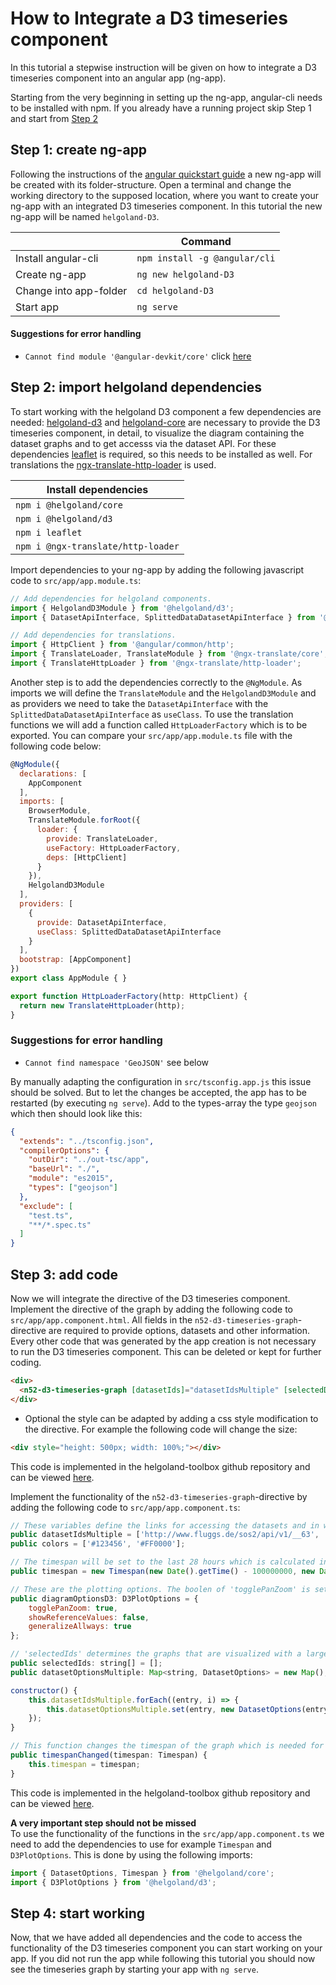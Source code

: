 # How to Integrate a D3 timeseries component

In this tutorial a stepwise instruction will be given on how to integrate a D3 timeseries component into an angular app (ng-app).

Starting from the very beginning in setting up the ng-app, angular-cli needs to be installed with npm. If you already have a running project skip Step 1 and start from [Step 2](#step-2:-import-helgoland-dependencies)

## Step 1: create ng-app

Following the instructions of the [angular quickstart guide](https://angular.io/guide/quickstart) a new ng-app will be created with its folder-structure.
Open a terminal and change the working directory to the supposed location, where you want to create your ng-app with an integrated D3 timeseries component. In this tutorial the new ng-app will be named `helgoland-D3`.

||Command|
| ------------- |-------------|
Install angular-cli     |   `npm install -g @angular/cli`
Create ng-app           |   `ng new helgoland-D3`
Change into app-folder  |   `cd helgoland-D3`
Start app               |   `ng serve`

#### Suggestions for error handling

- `Cannot find module '@angular-devkit/core'` click [here](https://github.com/angular/angular-cli/issues/9307)

## Step 2: import helgoland dependencies

To start working with the helgoland D3 component a few dependencies are needed: [helgoland-d3](https://www.npmjs.com/package/@helgoland/d3) and [helgoland-core](https://www.npmjs.com/package/@helgoland/core) are necessary to provide the D3 timeseries component, in detail, to visualize the diagram containing the dataset graphs and to get accesss via the dataset API. For these dependencies [leaflet](https://www.npmjs.com/package/leaflet) is required, so this needs to be installed as well. For translations the [ngx-translate-http-loader](https://www.npmjs.com/package/@ngx-translate/http-loader) is used.

|Install dependencies|
|--------------------|
|`npm i @helgoland/core`|
|`npm i @helgoland/d3`|
|`npm i leaflet`|
|`npm i @ngx-translate/http-loader`|

Import dependencies to your ng-app by adding the following javascript code to `src/app/app.module.ts`:

```javascript
// Add dependencies for helgoland components.
import { HelgolandD3Module } from '@helgoland/d3';
import { DatasetApiInterface, SplittedDataDatasetApiInterface } from '@helgoland/core';

// Add dependencies for translations.
import { HttpClient } from '@angular/common/http';
import { TranslateLoader, TranslateModule } from '@ngx-translate/core';
import { TranslateHttpLoader } from '@ngx-translate/http-loader';
```

Another step is to add the dependencies correctly to the `@NgModule`. As imports we will define the `TranslateModule` and the `HelgolandD3Module` and as providers we need to take the `DatasetApiInterface` with the `SplittedDataDatasetApiInterface` as `useClass`. To use the translation functions we will add a function called `HttpLoaderFactory` which is to be exported.
You can compare your `src/app/app.module.ts` file with the following code below:

```javascript
@NgModule({
  declarations: [
    AppComponent
  ],
  imports: [
    BrowserModule,
    TranslateModule.forRoot({
      loader: {
        provide: TranslateLoader,
        useFactory: HttpLoaderFactory,
        deps: [HttpClient]
      }
    }),
    HelgolandD3Module
  ],
  providers: [
    {
      provide: DatasetApiInterface,
      useClass: SplittedDataDatasetApiInterface
    }
  ],
  bootstrap: [AppComponent]
})
export class AppModule { }

export function HttpLoaderFactory(http: HttpClient) {
  return new TranslateHttpLoader(http);
}
```

### Suggestions for error handling

- `Cannot find namespace 'GeoJSON'` see below

By manually adapting the configuration in `src/tsconfig.app.js` this issue should be solved. But to let the changes be accepted, the app has to be restarted (by executing `ng serve`). Add to the types-array the type `geojson` which then should look like this:

```json
{
  "extends": "../tsconfig.json",
  "compilerOptions": {
    "outDir": "../out-tsc/app",
    "baseUrl": "./",
    "module": "es2015",
    "types": ["geojson"]
  },
  "exclude": [
    "test.ts",
    "**/*.spec.ts"
  ]
}
```

## Step 3: add code

Now we will integrate the directive of the D3 timeseries component. Implement the directive of the graph by adding the following code to `src/app/app.component.html`. All fields in the `n52-d3-timeseries-graph`-directive are required to provide options, datasets and other information.
Every other code that was generated by the app creation is not necessary to run the D3 timeseries component. This can be deleted or kept for further coding.

```html
<div>
  <n52-d3-timeseries-graph [datasetIds]="datasetIdsMultiple" [selectedDatasetIds]="selectedIds" [datasetOptions]="datasetOptionsMultiple" [timeInterval]="timespan" (onTimespanChanged)="timespanChanged($event)" [graphOptions]="diagramOptionsD3"></n52-d3-timeseries-graph>
</div>
```

- Optional the style can be adapted by adding a css style modification to the directive. For example the following code will change the size:  

```html
<div style="height: 500px; width: 100%;"></div>
```

This code is implemented in the helgoland-toolbox github repository and can be viewed [here](https://github.com/52North/helgoland-toolbox/blob/master/src/demo/app/pages/timeseries-graph/timeseries-graph.component.html).

Implement the functionality of the `n52-d3-timeseries-graph`-directive by adding the following code to `src/app/app.component.ts`:

```javascript
// These variables define the links for accessing the datasets and in which colors they are styled.
public datasetIdsMultiple = ['http://www.fluggs.de/sos2/api/v1/__63', 'http://www.fluggs.de/sos2/api/v1/__72'];
public colors = ['#123456', '#FF0000'];

// The timespan will be set to the last 28 hours which is calculated in milliseconds (milliseconds*1000 = 100000000).
public timespan = new Timespan(new Date().getTime() - 100000000, new Date().getTime());

// These are the plotting options. The boolen of 'togglePanZoom' is set to 'true' to pan the graph.
public diagramOptionsD3: D3PlotOptions = {
    togglePanZoom: true,
    showReferenceValues: false,
    generalizeAllways: true
};

// 'selectedIds' determines the graphs that are visualized with a larger stroke-width. This can be set by clicking on the y-axis.
public selectedIds: string[] = [];
public datasetOptionsMultiple: Map<string, DatasetOptions> = new Map();

constructor() {
    this.datasetIdsMultiple.forEach((entry, i) => {
        this.datasetOptionsMultiple.set(entry, new DatasetOptions(entry, this.colors[i]));
    });
}

// This function changes the timespan of the graph which is needed for panning (and zooming).
public timespanChanged(timespan: Timespan) {
    this.timespan = timespan;
}
```
This code is implemented in the helgoland-toolbox github repository and can be viewed [here](https://github.com/52North/helgoland-toolbox/blob/master/src/demo/app/pages/timeseries-graph/timeseries-graph.component.ts).

**A very important step should not be missed**  
To use the functionality of the functions in the `src/app/app.component.ts` we need to add the dependencies to use for example `Timespan` and `D3PlotOptions`. This is done by using the following imports:

```javascript
import { DatasetOptions, Timespan } from '@helgoland/core';
import { D3PlotOptions } from '@helgoland/d3';
```

## Step 4: start working

Now, that we have added all dependencies and the code to access the functionality of the D3 timeseries component you can start working on your app. If you did not run the app while following this tutorial you should now see the timeseries graph by starting your app with `ng serve`.